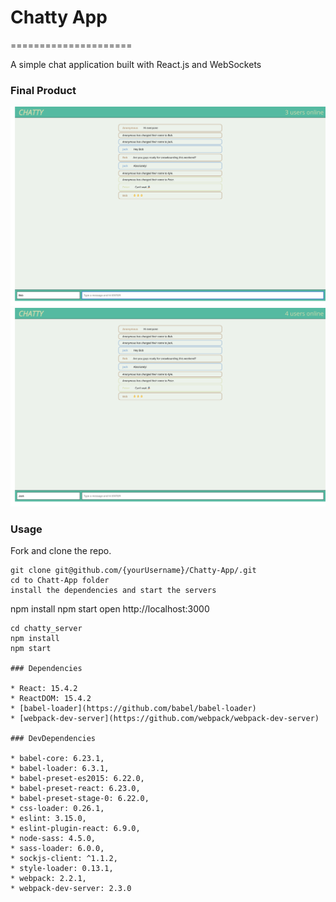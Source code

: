 # Chatty App

=====================

A simple chat application built with React.js and WebSockets

### Final Product

![Screenshot-1 of the app ](https://github.com/deventorum/Chatty-App/blob/master/docs/Chatty-App-1.png)
![Screenshot-2 of the app ](https://github.com/deventorum/Chatty-App/blob/master/docs/Chatty-App-2.png)

### Usage

Fork and clone the repo.

```
git clone git@github.com/{yourUsername}/Chatty-App/.git
cd to Chatt-App folder
install the dependencies and start the servers
```

npm install
npm start
open http://localhost:3000

```
cd chatty_server
npm install
npm start

### Dependencies

* React: 15.4.2
* ReactDOM: 15.4.2
* [babel-loader](https://github.com/babel/babel-loader)
* [webpack-dev-server](https://github.com/webpack/webpack-dev-server)

### DevDependencies

* babel-core: 6.23.1,
* babel-loader: 6.3.1,
* babel-preset-es2015: 6.22.0,
* babel-preset-react: 6.23.0,
* babel-preset-stage-0: 6.22.0,
* css-loader: 0.26.1,
* eslint: 3.15.0,
* eslint-plugin-react: 6.9.0,
* node-sass: 4.5.0,
* sass-loader: 6.0.0,
* sockjs-client: ^1.1.2,
* style-loader: 0.13.1,
* webpack: 2.2.1,
* webpack-dev-server: 2.3.0
```
